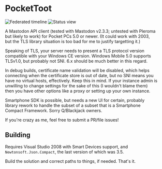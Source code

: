 # PocketToot

![Federated timeline](https://i.imgur.com/yvZ3Hqe.png) ![Status view](https://i.imgur.com/jDEmxv7.png)

A Mastodon API client (tested with Mastodon v2.3.3; untested with Pleroma but
likely to work) for Pocket PCs 5.0 or newer. (It could work with 2003, but the
TLS library situation is too bad for me to justify targetting it.)

Speaking of TLS, your server needs to present a TLS protocol version compatible
with your Windows CE version. Windows Mobile 5.0 supports TLSv1.0, but probably
not SNI. 6.x should be much better in this regard.

In debug builds, certificate name validation will be disabled, which helps
connecting when the certificate store is out of date, but no SNI means you have
no virtual hosts, effectively. Keep this in mind. If your instance admin is
unwilling to change settings for the sake of this (I wouldn't blame them) then
you have other options like a proxy or setting up your own instance.

Smartphone SDK is possible, but needs a new UI for certain, probably library
rework to handle the subset of a subset that is a Smartphone Compact Framework.
Sorry Q/Blackjack owners.

If you're crazy as me, feel free to submit a PR/file issues!

## Building

Requires Visual Studio 2008 with Smart Devices support, and
`Newtonsoft.Json.Compact`, the last version of which was 3.5.

Build the solution and correct paths to things, if needed. That's it.
